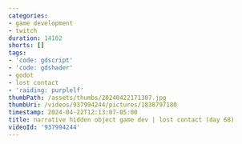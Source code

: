 ```yaml
---
categories:
- game development
- twitch
duration: 14102
shorts: []
tags:
- 'code: gdscript'
- 'code: gdshader'
- godot
- lost contact
- 'raiding: purplelf'
thumbPath: /assets/thumbs/20240422171307.jpg
thumbUri: /videos/937994244/pictures/1838797180
timestamp: 2024-04-22T12:13:07-05:00
title: narrative hidden object game dev | lost contact (day 68)
videoId: '937994244'
---
```

